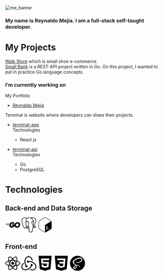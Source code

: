 ![me_banne](https://user-images.githubusercontent.com/51460153/130691390-6d82ee5e-e1bc-42ec-a033-2457b72c8772.png)

### My name is Reynaldo Mejia. I am a full-stack self-taught developer.

# My Projects
[Walk Store](https://github.com/redmejia/walk) which is small shoe e-commerce.\
[Small Bank](https://github.com/redmejia/sm-bank) is a REST-API project written in Go. On this project, I wanted to put in practice Go language concepts.  

### I’m currently working on
My Portfolio
- [Reynaldo Mejia](https://github.com/redmejia/redmejia.github.io)


Terminal is website where developers can share their projects.
- [terminal-app](https://github.com/redmejia/terminal-app)\
  Technologies 
    * React js

- [terminal-api](https://github.com/redmejia/terminal-api)\
Technologies
   * Go
   * PostgreSQL
   
  
  
  
  


#  Technologies
## Back-end and Data Storage
<div style="display: inline_blok" >
  <img  alt="go" width="48px" src="assets/img/svg/go.svg" /> 
  <img  alt="psql" width="48px" src="assets/img/svg/postgresql.svg" /> 
  <img alt="bash" width="48px" src="assets/img/svg/gnubash.svg" /> 
</div>

## Front-end
<div style="display: inline_blok" >
  <img  alt="react" width="48px" src="assets/img/svg/react.svg" />
  <img  alt="redux" width="48px" src="assets/img/svg/redux.svg" /> 
  <img  alt="html" width="48px" src="assets/img/svg/html5.svg" /> 
  <img  alt="css" width="48px" src="assets/img/svg/css3.svg" /> 
  <img  alt="sass" width="48px" src="assets/img/svg/sass.svg" /> 
</div>

<!--
**redmejia/redmejia** is a ✨ _special_ ✨ repository because its `README.md` (this file) appears on your GitHub profile.

Here are some ideas to get you started:

- 🔭 👋 I’m currently working on ...
-🌱 I’m currently learning ... 
- 👯 I’m looking to collaborate on ...
- 🤔 I’m looking for help with ...
- 💬 Ask me about ...
- 📫 How to reach me: ...
- 😄 Pronouns: ...
- ⚡ Fun fact: ...
-->
